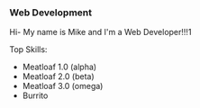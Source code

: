 <div>
<h3>Web Development</h3>
<p>Hi- My name is Mike and I'm a Web Developer!!!1</p>
<p>Top Skills:</p>
<ul>
<li>Meatloaf 1.0 (alpha)</li>
<li>Meatloaf 2.0 (beta)</li>
<li>Meatloaf 3.0 (omega)</li>
<li>Burrito</li>
</ul>
</div>
